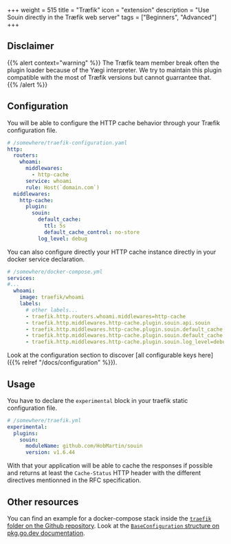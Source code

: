 +++
weight = 515
title = "Træfik"
icon = "extension"
description = "Use Souin directly in the Træfik web server"
tags = ["Beginners", "Advanced"]
+++

## Disclaimer
{{% alert context="warning" %}}
The Træfik team member break often the plugin loader because of the Yægi interpreter. We try to maintain this plugin compatible with the most of Træfik versions but cannot guarrantee that.
{{% /alert %}}

## Configuration
You will be able to configure the HTTP cache behavior through your Træfik configuration file.  
```yaml
# /somewhere/traefik-configuration.yaml
http:
  routers:
    whoami:
      middlewares:
        - http-cache
      service: whoami
      rule: Host(`domain.com`)
  middlewares:
    http-cache:
      plugin:
        souin:
          default_cache:
            ttl: 5s
            default_cache_control: no-store
          log_level: debug
```

You can also configure directly your HTTP cache instance directly in your docker service declaration.
```yaml
# /somewhere/docker-compose.yml
services:
#...
  whoami:
    image: traefik/whoami
    labels:
      # other labels...
      - traefik.http.routers.whoami.middlewares=http-cache
      - traefik.http.middlewares.http-cache.plugin.souin.api.souin
      - traefik.http.middlewares.http-cache.plugin.souin.default_cache.ttl=10s
      - traefik.http.middlewares.http-cache.plugin.souin.default_cache.allowed_http_verbs=GET,HEAD,POST
      - traefik.http.middlewares.http-cache.plugin.souin.log_level=debug
```

Look at the configuration section to discover [all configurable keys here]({{% relref "/docs/configuration" %}}).

## Usage 
You have to declare the `experimental` block in your traefik static configuration file.
```yaml
# /somewhere/traefik.yml
experimental:
  plugins:
    souin:
      moduleName: github.com/HobMartin/souin
      version: v1.6.44
```

With that your application will be able to cache the responses if possible and returns at least the `Cache-Status` HTTP header with the different directives mentionned in the RFC specification.

Other resources
---------------
You can find an example for a docker-compose stack inside the [`traefik` folder on the Github repository](https://github.com/HobMartin/souin/tree/master/plugins/traefik).
Look at the [`BaseConfiguration` structure on pkg.go.dev documentation](https://pkg.go.dev/github.com/HobMartin/souin/pkg/middleware#BaseConfiguration).
